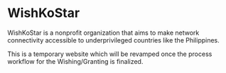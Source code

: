 # WishKoStar
WishKoStar is a nonprofit organization that aims to make network connectivity accessible to underprivileged countries like the Philippines.

This is a temporary website which will be revamped once the process workflow for the Wishing/Granting is finalized.
